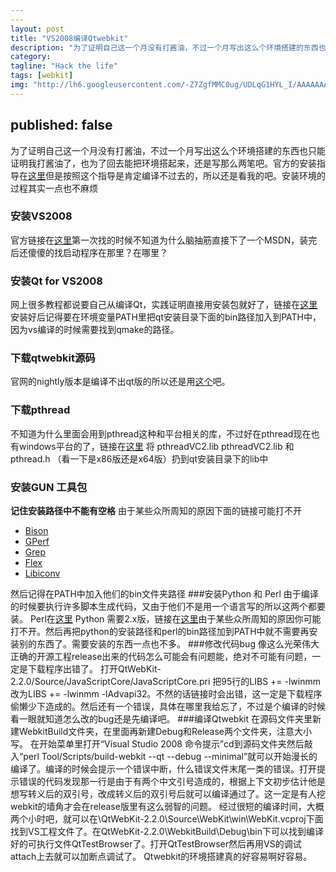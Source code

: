 ```yaml
---
---
layout: post
title: "VS2008编译Qtwebkit"
description: "为了证明自己这一个月没有打酱油，不过一个月写出这么个环境搭建的东西也只能证明我打酱油了，也为了回去能把环境搭起来，还是写那么两笔吧。"
category:
tagline: "Hack the life"
tags: [webkit]
img: "http://lh6.googleusercontent.com/-Z7ZgfMMC0ug/UDLqG1HYL_I/AAAAAAAAAVk/0BlqB3-i35Q/s215/webkit.png"
---
```


published: false
---

 为了证明自己这一个月没有打酱油，不过一个月写出这么个环境搭建的东西也只能证明我打酱油了，也为了回去能把环境搭起来，还是写那么两笔吧。官方的安装指导在[这里](http://trac.webkit.org/wiki/BuildingQtOnWindows)但是按照这个指导是肯定编译不过去的，所以还是看我的吧。安装环境的过程其实一点也不麻烦
### 安装VS2008
 官方链接在[这里](http://www.microsoft.com/zh-cn/download/details.aspx?id=3713)第一次找的时候不知道为什么脑抽筋直接下了一个MSDN，装完后还傻傻的找启动程序在那里？在哪里？
### 安装Qt for VS2008
 网上很多教程都说要自己从编译Qt，实践证明直接用安装包就好了，链接在[这里](http://qt.nokia.com/downloads/windows-cpp-vs2008)安装好后记得要在环境变量PATH里把qt安装目录下面的bin路径加入到PATH中，因为vs编译的时候需要找到qmake的路径。
### 下载qtwebkit源码
官网的nightly版本是编译不出qt版的所以还是用[这个](http://get.qt.nokia.com/qtwebkit/QtWebKit-2.2.0.tar.gz)吧。
### 下载pthread
 不知道为什么里面会用到pthread这种和平台相关的库，不过好在pthread现在也有windows平台的了，链接在[这里](ftp://sourceware.org/pub/pthreads-win32/pthreads-w32-2-9-1-release.zip)
将 pthreadVC2.lib  pthreadVC2.lib 和pthread.h （看一下是x86版还是x64版）扔到qt安装目录下的lib中
### 安装GUN 工具包
**记住安装路径中不能有空格** 
由于某些众所周知的原因下面的链接可能打不开

* [Bison](http://gnuwin32.sourceforge.net/downlinks/bison.php)
* [GPerf](http://gnuwin32.sourceforge.net/downlinks/gperf.php)
* [Grep](http://gnuwin32.sourceforge.net/downlinks/grep.php)
* [Flex](http://gnuwin32.sourceforge.net/downlinks/flex.php)
* [Libiconv](http://gnuwin32.sourceforge.net/downlinks/libiconv.php)

然后记得在PATH中加入他们的bin文件夹路径
###安装Python 和 Perl
由于编译的时候要执行许多脚本生成代码，又由于他们不是用一个语言写的所以这两个都要装。
Perl在[这里](http://www.activestate.com/activeperl/downloads)
Python 需要2.x版，链接在[这里](http://www.python.org/download/)由于某些众所周知的原因你可能打不开。然后再把python的安装路径和perl的bin路径加到PATH中就不需要再安装别的东西了。需要安装的东西一点也不多。
###修改代码bug
像这么光荣伟大正确的开源工程release出来的代码怎么可能会有问题能，绝对不可能有问题，一定是下载程序出错了。
打开QtWebKit-2.2.0/Source/JavaScriptCore/JavaScriptCore.pri 把95行的LIBS += -lwinmm 改为LIBS += -lwinmm -lAdvapi32。不然的话链接时会出错，这一定是下载程序偷懒少下造成的。然后还有一个错误，具体在哪里我给忘了，不过是个编译的时候看一眼就知道怎么改的bug还是先编译吧。
###编译Qtwebkit
在源码文件夹里新建WebkitBuild文件夹，在里面再新建Debug和Release两个文件夹，注意大小写。
在开始菜单里打开“Visual Studio 2008 命令提示”cd到源码文件夹然后敲入“perl Tool/Scripts/build-webkit --qt --debug --minimal”就可以开始漫长的编译了。编译的时候会提示一个错误中断，什么错误文件末尾一类的错误。打开提示错误的代码发现那一行是由于有两个中文引号造成的，根据上下文初步估计他是想写转义后的双引号，改成转义后的双引号后就可以编译通过了。这一定是有人挖webkit的墙角才会在release版里有这么弱智的问题。
经过很短的编译时间，大概两个小时吧，就可以在\QtWebKit-2.2.0\Source\WebKit\win\WebKit.vcproj下面找到VS工程文件了。在QtWebKit-2.2.0\WebkitBuild\Debug\bin下可以找到编译好的可执行文件QtTestBrowser了。打开QtTestBrowser然后再用VS的调试attach上去就可以加断点调试了。
Qtwebkit的环境搭建真的好容易啊好容易。